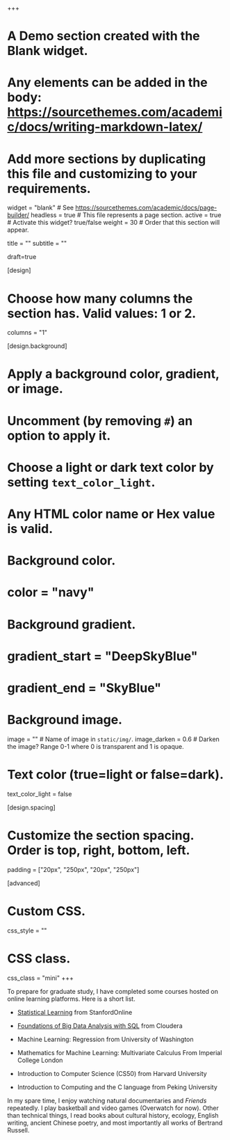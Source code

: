 +++
# A Demo section created with the Blank widget.
# Any elements can be added in the body: https://sourcethemes.com/academic/docs/writing-markdown-latex/
# Add more sections by duplicating this file and customizing to your requirements.

widget = "blank"  # See https://sourcethemes.com/academic/docs/page-builder/
headless = true  # This file represents a page section.
active = true # Activate this widget? true/false
weight = 30  # Order that this section will appear.

title = ""
subtitle = ""

draft=true

[design]
  # Choose how many columns the section has. Valid values: 1 or 2.
  columns = "1"

[design.background]
  # Apply a background color, gradient, or image.
  #   Uncomment (by removing `#`) an option to apply it.
  #   Choose a light or dark text color by setting `text_color_light`.
  #   Any HTML color name or Hex value is valid.

  # Background color.
  # color = "navy"
  
  # Background gradient.
  # gradient_start = "DeepSkyBlue"
  # gradient_end = "SkyBlue"
  
  # Background image.
  image = ""  # Name of image in `static/img/`.
  image_darken = 0.6  # Darken the image? Range 0-1 where 0 is transparent and 1 is opaque.

  # Text color (true=light or false=dark).
  text_color_light = false

[design.spacing]
  # Customize the section spacing. Order is top, right, bottom, left.
  padding = ["20px", "250px", "20px", "250px"]

[advanced]
 # Custom CSS. 
 css_style = ""
 
 # CSS class.
 css_class = "mini"
+++

To prepare for graduate study, I have completed some courses hosted on online learning platforms. Here is a short list. 

- [Statistical Learning](https://courses.edx.org/certificates/25fafd2ee0f6458eaa0da0e5eefdac26) from StanfordOnline 

- [Foundations of Big Data Analysis with SQL](https://www.coursera.org/account/accomplishments/records/KGR7GX67ZX5V) from Cloudera 

- Machine Learning: Regression from University of Washington

- Mathematics for Machine Learning: Multivariate Calculus From Imperial College London

- Introduction to Computer Science (CS50) from Harvard University

- Introduction to Computing and the C language from Peking University



In my spare time, I enjoy watching natural documentaries and *Friends* repeatedly. I play basketball and video games (Overwatch for now). Other than technical things, I read books about cultural history, ecology, English writing, ancient Chinese poetry, and most importantly all works of Bertrand Russell.  